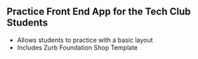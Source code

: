 ## Practice Front End App for the Tech Club Students
- Allows students to practice with a basic layout
- Includes Zurb Foundation Shop Template
